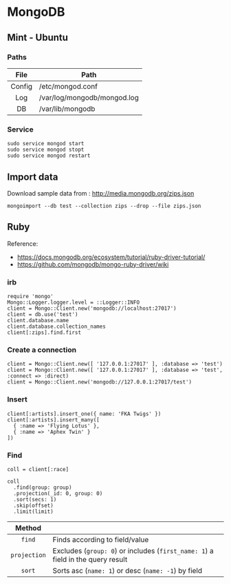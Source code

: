 # MongoDB

## Mint - Ubuntu

### Paths

| File      | Path                         |
|:---------:|------------------------------|
| Config    | /etc/mongod.conf             |
| Log       | /var/log/mongodb/mongod.log  |
| DB        | /var/lib/mongodb             |

### Service

```
sudo service mongod start
sudo service mongod stopt
sudo service mongod restart
```

## Import data

Download sample data from : http://media.mongodb.org/zips.json

```
mongoimport --db test --collection zips --drop --file zips.json 
```

## Ruby

Reference:
 - https://docs.mongodb.org/ecosystem/tutorial/ruby-driver-tutorial/
 - https://github.com/mongodb/mongo-ruby-driver/wiki

### irb

```
require 'mongo'
Mongo::Logger.logger.level = ::Logger::INFO
client = Mongo::Client.new('mongodb://localhost:27017')
client = db.use('test')
client.database.name
client.database.collection_names
client[:zips].find.first
```

### Create a connection

```
client = Mongo::Client.new([ '127.0.0.1:27017' ], :database => 'test')
client = Mongo::Client.new([ '127.0.0.1:27017' ], :database => 'test', :connect => :direct)
client = Mongo::Client.new('mongodb://127.0.0.1:27017/test')
```

### Insert

```
client[:artists].insert_one({ name: 'FKA Twigs' })
client[:artists].insert_many([
  { :name => 'Flying Lotus' },
  { :name => 'Aphex Twin' }
])
```

### Find

```
coll = client[:race]

coll
  .find(group: group)
  .projection(_id: 0, group: 0)
  .sort(secs: 1)
  .skip(offset)
  .limit(limit)
```
| Method           |        |
|:----------------:|--------|
| `find`           | Finds according to field/value |
| `projection`     | Excludes (`group: 0`) or includes (`first_name: 1`) a field in the query result |
| `sort`           | Sorts asc (`name: 1`) or desc (`name: -1`) by field |
